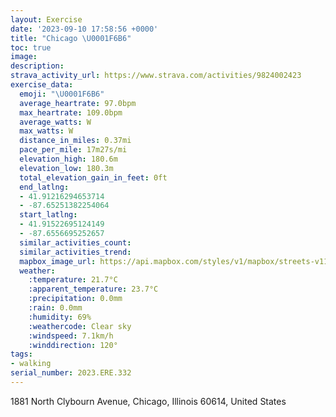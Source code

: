 ```yaml
---
layout: Exercise
date: '2023-09-10 17:58:56 +0000'
title: "Chicago \U0001F6B6"
toc: true
image:
description:
strava_activity_url: https://www.strava.com/activities/9824002423
exercise_data:
  emoji: "\U0001F6B6"
  average_heartrate: 97.0bpm
  max_heartrate: 109.0bpm
  average_watts: W
  max_watts: W
  distance_in_miles: 0.37mi
  pace_per_mile: 17m27s/mi
  elevation_high: 180.6m
  elevation_low: 180.3m
  total_elevation_gain_in_feet: 0ft
  end_latlng:
  - 41.91216294653714
  - -87.65251382254064
  start_latlng:
  - 41.91522695124149
  - -87.6556695252657
  similar_activities_count:
  similar_activities_trend:
  mapbox_image_url: https://api.mapbox.com/styles/v1/mapbox/streets-v11/static/path-5+787af2-1.0(_ly~Fz__vOt%40kA),pin-s-s+e5b22e(-87.65454,41.9144),pin-s-f+89ae00(-87.65415999999999,41.91413)/auto/800x800?access_token=pk.eyJ1Ijoiam9zaGJlY2ttYW4iLCJhIjoiY205eWR2aDd1MWZ6djJrbXc4a3M0bWZleiJ9.XiG9OWkNcZk2QzjJbxLB4A
  weather:
    :temperature: 21.7°C
    :apparent_temperature: 23.7°C
    :precipitation: 0.0mm
    :rain: 0.0mm
    :humidity: 69%
    :weathercode: Clear sky
    :windspeed: 7.1km/h
    :winddirection: 120°
tags:
- walking
serial_number: 2023.ERE.332
---
```

1881 North Clybourn Avenue, Chicago, Illinois 60614, United States
